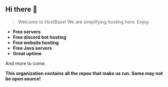 ## Hi there 👋

<!--

**Here are some ideas to get you started:**

🙋‍♀️ A short introduction - what is your organization all about?
🌈 Contribution guidelines - how can the community get involved?
👩‍💻 Useful resources - where can the community find your docs? Is there anything else the community should know?
🍿 Fun facts - what does your team eat for breakfast?
🧙 Remember, you can do mighty things with the power of [Markdown](https://docs.github.com/github/writing-on-github/getting-started-with-writing-and-formatting-on-github/basic-writing-and-formatting-syntax)
-->

> Welcome to HostBase!
We are simplifying hosting here. Enjoy:
- **Free servers**
- **Free discord bot hosting**
- **Free website hosting**
- **Free Java servers**
- **Great uptime**

And more to come.

**This organization contains all the repos that make us run. Some may not be open source!**
